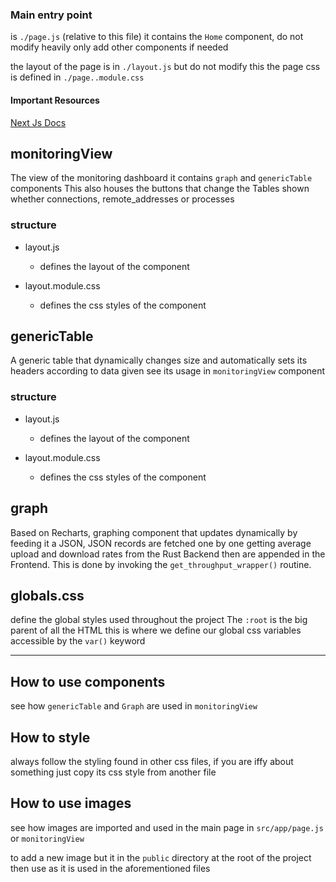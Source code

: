 
### Main entry point

is `./page.js` (relative to this file)
it contains the `Home` component, do not modify heavily
only add other components if needed

the layout of the page is in `./layout.js` but do not modify this
the page css is defined in `./page..module.css`

#### Important Resources 

[Next Js Docs](https://nextjs.org/docs/app/building-your-application/routing)

## monitoringView

The view of the monitoring dashboard it contains `graph` and `genericTable` components
This also houses the buttons that change the Tables shown whether connections, remote_addresses or processes

### structure 
- layout.js 
    - defines the layout of the component 

- layout.module.css
    - defines the css styles of the component

## genericTable

A generic table that dynamically changes size and automatically sets its headers according to data given
see its usage in `monitoringView` component

### structure 
- layout.js 
    - defines the layout of the component 

- layout.module.css
    - defines the css styles of the component

## graph
Based on Recharts, graphing component that updates dynamically by feeding it a JSON, JSON records are fetched one by one getting
average upload and download rates from the Rust Backend then are appended in the Frontend. This is done by invoking the `get_throughput_wrapper()`
routine.

## globals.css

define the global styles used throughout the project
The `:root` is the big parent of all the HTML this is where we define our global css variables accessible by the `var()` keyword

---

## How to use components

see how `genericTable` and `Graph` are used in `monitoringView`

## How to style

always follow the styling found in other css files, if you are iffy about something just copy its css style from another file

## How to use images

see how images are imported and used in the main page in `src/app/page.js` or `monitoringView`

to add a new image but it in the `public` directory at the root of the project then use as it is used in the aforementioned files



